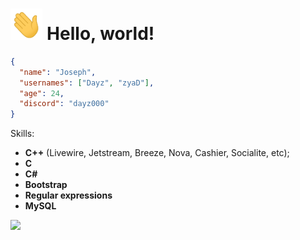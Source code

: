 <h1>
  <img style="margin: 0 auto" src="https://github.com/ABSphreak/ABSphreak/blob/master/gifs/Hi.gif" height="50">
  Hello, world!
</h1>

```json
{
  "name": "Joseph",
  "usernames": ["Dayz", "zyaD"],
  "age": 24,
  "discord": "dayz000"
}
```

Skills:

- **C++** (Livewire, Jetstream, Breeze, Nova, Cashier, Socialite, etc);
- **C**
- **C#**
- **Bootstrap**
- **Regular expressions**
- **MySQL**

![](https://komarev.com/ghpvc/?username=josephspooner&style=for-the-badge)
